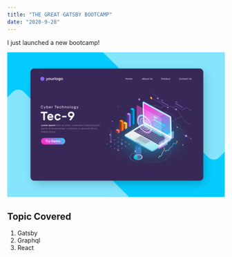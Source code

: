 ```yaml
---
title: "THE GREAT GATSBY BOOTCAMP"
date: "2020-9-28"
---
```


I just launched a new bootcamp!

![Grass](./grass.jpg)

## Topic Covered

1. Gatsby
2. Graphql
3. React